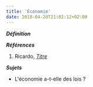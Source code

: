 ```yaml
---
title: 'Économie'
date: 2018-04-20T21:02:12+02:00
---
```


***Définition*** 

>

***Références***

1. Ricardo, <u>*Titre*</u>

***Sujets***

- L'économie a-t-elle des lois ?
